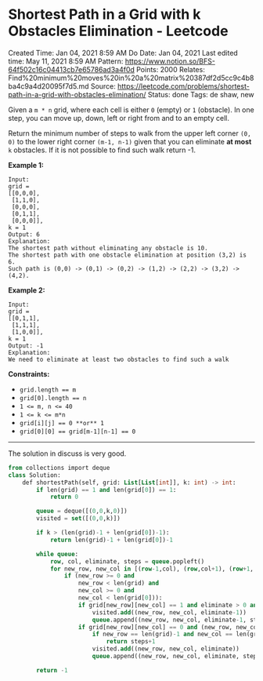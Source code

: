 # Shortest Path in a Grid with k Obstacles Elimination - Leetcode

Created Time: Jan 04, 2021 8:59 AM
Do Date: Jan 04, 2021
Last edited time: May 11, 2021 8:59 AM
Pattern: https://www.notion.so/BFS-64f502c16c04413cb7e65786ad3a4f0d
Points: 2000
Relates: Find%20minimum%20moves%20in%20a%20matrix%20387df2d5cc9c4b8ba4c9a4d20095f7d5.md
Source: https://leetcode.com/problems/shortest-path-in-a-grid-with-obstacles-elimination/
Status: done
Tags: de shaw, new

Given a `m * n` grid, where each cell is either `0` (empty) or `1` (obstacle). In one step, you can move up, down, left or right from and to an empty cell.

Return the minimum number of steps to walk from the upper left corner `(0, 0)` to the lower right corner `(m-1, n-1)` given that you can eliminate **at most** `k` obstacles. If it is not possible to find such walk return -1.

**Example 1:**

```
Input: 
grid = 
[[0,0,0],
 [1,1,0],
 [0,0,0],
 [0,1,1],
 [0,0,0]], 
k = 1
Output: 6
Explanation: 
The shortest path without eliminating any obstacle is 10. 
The shortest path with one obstacle elimination at position (3,2) is 6. 
Such path is (0,0) -> (0,1) -> (0,2) -> (1,2) -> (2,2) -> (3,2) -> (4,2).
```

**Example 2:**

```
Input: 
grid = 
[[0,1,1],
 [1,1,1],
 [1,0,0]], 
k = 1
Output: -1
Explanation: 
We need to eliminate at least two obstacles to find such a walk
```

**Constraints:**

- `grid.length == m`
- `grid[0].length == n`
- `1 <= m, n <= 40`
- `1 <= k <= m*n`
- `grid[i][j] == 0 **or** 1`
- `grid[0][0] == grid[m-1][n-1] == 0`

---

The solution in discuss is very good. 

```sql
from collections import deque
class Solution:
    def shortestPath(self, grid: List[List[int]], k: int) -> int:
        if len(grid) == 1 and len(grid[0]) == 1:
            return 0

        queue = deque([(0,0,k,0)])
        visited = set([(0,0,k)])

        if k > (len(grid)-1 + len(grid[0])-1):
            return len(grid)-1 + len(grid[0])-1

        while queue:
            row, col, eliminate, steps = queue.popleft()
            for new_row, new_col in [(row-1,col), (row,col+1), (row+1, col), (row, col-1)]:
                if (new_row >= 0 and
                    new_row < len(grid) and
                    new_col >= 0 and
                    new_col < len(grid[0])):
                    if grid[new_row][new_col] == 1 and eliminate > 0 and (new_row, new_col, eliminate-1) not in visited:
                        visited.add((new_row, new_col, eliminate-1))
                        queue.append((new_row, new_col, eliminate-1, steps+1))
                    if grid[new_row][new_col] == 0 and (new_row, new_col, eliminate) not in visited:
                        if new_row == len(grid)-1 and new_col == len(grid[0])-1:
                            return steps+1
                        visited.add((new_row, new_col, eliminate))
                        queue.append((new_row, new_col, eliminate, steps+1))

        return -1
```